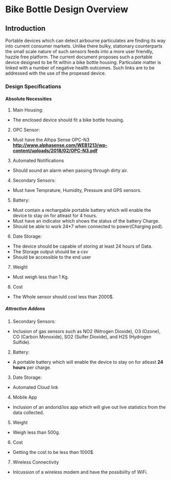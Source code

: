 # Bike Bottle Design Overview
## Introduction 
Portable devices which can detect airbourne particulates are finding its way into current consumer markets. Unlike there bulky, stationary counterparts the small scale nature of such sensors feeds into a more user friendly, hazzle free platform. The current document proposes such a portable device designed to be fit within a bike bottle housing. Particulate matter is linked with a number of negative health outcomes. Such links are to be addressed with the use of the propesed device.


### Design Specifications  

#### Absolute Necessities 
1. Main Housing:
 - The enclosed device should fit a bike bottle housing.

2. OPC Sensor: 
 - Must have the Alhpa Sense OPC-N3 <br/>
   **http://www.alphasense.com/WEB1213/wp-content/uploads/2018/02/OPC-N3.pdf** <br/>      

3. Automated Notifications 
 - Should sound an alarm when passing through dirty air. 

4. Secondary Sensors: 
- Must have Temprature, Humidity, Pressure and GPS sensors.   

5. Battery:
- Must contain a rechargable portable battery which will enable the device to stay on for atleast for 4 hours.
- Must have an indicator which shows the status of the battery Charge.
- Should be able to work 24*7 when connected to power(Charging pod).


6. Date Storage: 
- The device should be capable of storing at least 24 hours of Data.  
- The Storage output should be a csv 
- Should be accessible to the end user 

7. Weight 
- Must weigh less than 1 Kg.

8. Cost 
- The Whole sensor should cost less than 2000$.


##### Attractive Addons 

1. Secondary Sensors: 
- Inclusion of gas sensors such as NO2 (Nitrogen Dioxide), O3 (Ozone), CO (Carbon Monoxide), SO2 (Sulfer Dioxide), and H2S (Hydrogen Sulfide). 

2. Battery:
- A portable battery which will enable the device to stay on for atleast **24 hours** per charge.

3. Date Storage: 
- Automated Cloud link

4. Mobile App
- Inclusion of an andorid/ios app which will give out live statistics from the data collected.

5. Weight 
- Weigh less than 500g.

6. Cost 
- Getting the cost to be less than 1000$.

7. Wireless Connectivity 
- Inlcussion of a wireless modem and have the possibiilty of WiFi.

